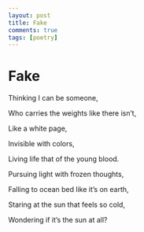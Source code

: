 ```yaml
---
layout: post
title: Fake
comments: true
tags: [poetry]
---
```


# Fake

Thinking I can be someone,

Who carries the weights like there isn’t,

Like a white page,

Invisible with colors,

Living life that of the young blood.

Pursuing light with frozen thoughts,

Falling to ocean bed like it’s on earth,

Staring at the sun that feels so cold,

Wondering if it’s the sun at all?
